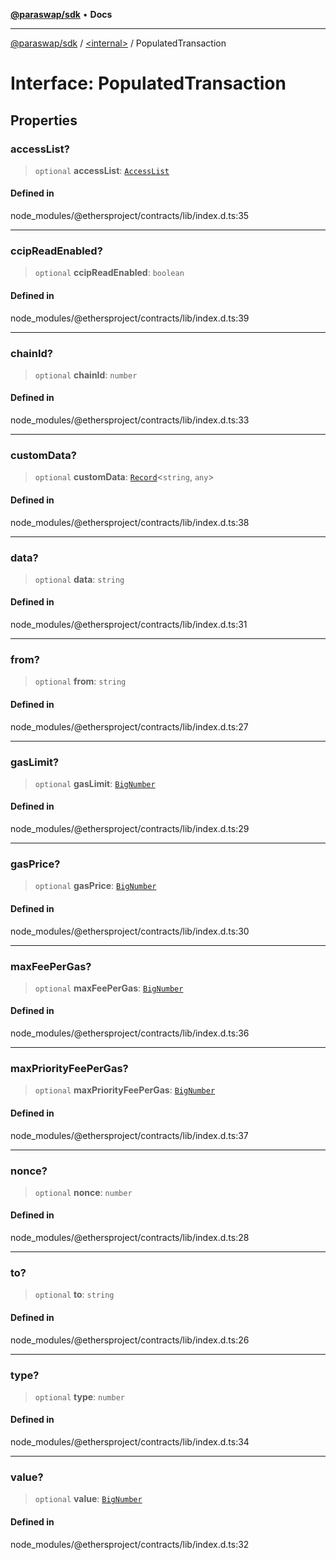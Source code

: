 [**@paraswap/sdk**](../../README.md) • **Docs**

***

[@paraswap/sdk](../../globals.md) / [\<internal\>](../README.md) / PopulatedTransaction

# Interface: PopulatedTransaction

## Properties

### accessList?

> `optional` **accessList**: [`AccessList`](../type-aliases/AccessList.md)

#### Defined in

node\_modules/@ethersproject/contracts/lib/index.d.ts:35

***

### ccipReadEnabled?

> `optional` **ccipReadEnabled**: `boolean`

#### Defined in

node\_modules/@ethersproject/contracts/lib/index.d.ts:39

***

### chainId?

> `optional` **chainId**: `number`

#### Defined in

node\_modules/@ethersproject/contracts/lib/index.d.ts:33

***

### customData?

> `optional` **customData**: [`Record`](../type-aliases/Record.md)\<`string`, `any`\>

#### Defined in

node\_modules/@ethersproject/contracts/lib/index.d.ts:38

***

### data?

> `optional` **data**: `string`

#### Defined in

node\_modules/@ethersproject/contracts/lib/index.d.ts:31

***

### from?

> `optional` **from**: `string`

#### Defined in

node\_modules/@ethersproject/contracts/lib/index.d.ts:27

***

### gasLimit?

> `optional` **gasLimit**: [`BigNumber`](../classes/BigNumber.md)

#### Defined in

node\_modules/@ethersproject/contracts/lib/index.d.ts:29

***

### gasPrice?

> `optional` **gasPrice**: [`BigNumber`](../classes/BigNumber.md)

#### Defined in

node\_modules/@ethersproject/contracts/lib/index.d.ts:30

***

### maxFeePerGas?

> `optional` **maxFeePerGas**: [`BigNumber`](../classes/BigNumber.md)

#### Defined in

node\_modules/@ethersproject/contracts/lib/index.d.ts:36

***

### maxPriorityFeePerGas?

> `optional` **maxPriorityFeePerGas**: [`BigNumber`](../classes/BigNumber.md)

#### Defined in

node\_modules/@ethersproject/contracts/lib/index.d.ts:37

***

### nonce?

> `optional` **nonce**: `number`

#### Defined in

node\_modules/@ethersproject/contracts/lib/index.d.ts:28

***

### to?

> `optional` **to**: `string`

#### Defined in

node\_modules/@ethersproject/contracts/lib/index.d.ts:26

***

### type?

> `optional` **type**: `number`

#### Defined in

node\_modules/@ethersproject/contracts/lib/index.d.ts:34

***

### value?

> `optional` **value**: [`BigNumber`](../classes/BigNumber.md)

#### Defined in

node\_modules/@ethersproject/contracts/lib/index.d.ts:32
